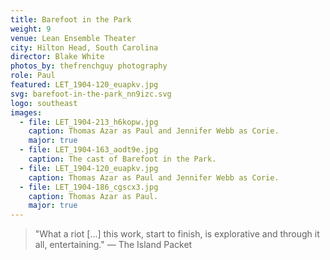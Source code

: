 ```yaml
---
title: Barefoot in the Park
weight: 9
venue: Lean Ensemble Theater
city: Hilton Head, South Carolina
director: Blake White
photos_by: thefrenchguy photography
role: Paul
featured: LET_1904-120_euapkv.jpg
svg: barefoot-in-the-park_nn9izc.svg
logo: southeast
images:
  - file: LET_1904-213_h6kopw.jpg
    caption: Thomas Azar as Paul and Jennifer Webb as Corie.
    major: true
  - file: LET_1904-163_aodt9e.jpg
    caption: The cast of Barefoot in the Park.
  - file: LET_1904-120_euapkv.jpg
    caption: Thomas Azar as Paul and Jennifer Webb as Corie.
  - file: LET_1904-186_cgscx3.jpg
    caption: Thomas Azar as Paul.
    major: true
---
```


> "What a riot [...] this work, start to finish, is explorative and through it all, entertaining." &mdash; The Island Packet
